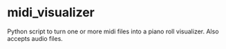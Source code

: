 # midi_visualizer
Python script to turn one or more midi files into a piano roll visualizer. Also accepts audio files.
